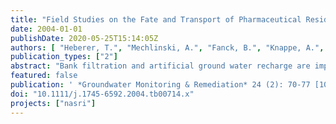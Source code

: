 ```yaml
---
title: "Field Studies on the Fate and Transport of Pharmaceutical Residues in Bank Filtration"
date: 2004-01-01
publishDate: 2020-05-25T15:14:05Z
authors: [ "Heberer, T.", "Mechlinski, A.", "Fanck, B.", "Knappe, A.", "Massmann, G.", "Pekdeger, A.", "Fritz, B." ]
publication_types: ["2"]
abstract: "Bank filtration and artificial ground water recharge are important, effective, and cheap techniques for surface water treatment and removal of microbes, as well as inorganic, and some organic, contaminants. Nevertheless, physical, chemical, and biological processes of the removal of impurities are not understood sufficiently. A research project titled Natural and Artificial Systems for Recharge and Infiltration attempts to provide more clarity in the processes affecting the removal of these contaminants. The project focuses on the fate and transport of selected emerging contaminants during bank filtration at two transects in Berlin, Germany. Several detections of pharmaceutically active compounds (PhACs) in ground water samples from bank filtration sites in Germany led to furthering research on the removal of these compounds during bank filtration. In this study, six PhACs including the analgesic drugs diclofenac and propyphenazone, the antiepileptic drugs carbamazepine and primidone, and the drug metabolites clofibric acid and 1-acetyl–1-methyl–2-dimethyloxamoyl– 2-phenylhydrazide were found to leach from the contaminated streams and lakes into the ground water. These compounds were also detected at low concentrations in receiving public supply wells. Bank filtration either decreased the concentrations by dilution (e.g., for carbamazepine and primidone) and partial removal (e.g., for diclofenac), or totally removed PhACs (e.g., bezafibrate, indomethacine, antibiotics, and estrogens). Several PhACs, such as carbamazepine and especially primidone, were readily transported during bank filtration. They are thought to be good indicators for evaluating whether surface water is impacted by contamination from municipal sewage effluent or whether contamination associated with sewage effluent can be transported into ground water at ground water recharge sites."
featured: false
publication: ' *Groundwater Monitoring & Remediation* 24 (2): 70-77 [10.1111/j.1745-6592.2004.tb00714.x](https://doi.org/10.1111/j.1745-6592.2004.tb00714.x)'
doi: "10.1111/j.1745-6592.2004.tb00714.x"
projects: ["nasri"]
---
```


